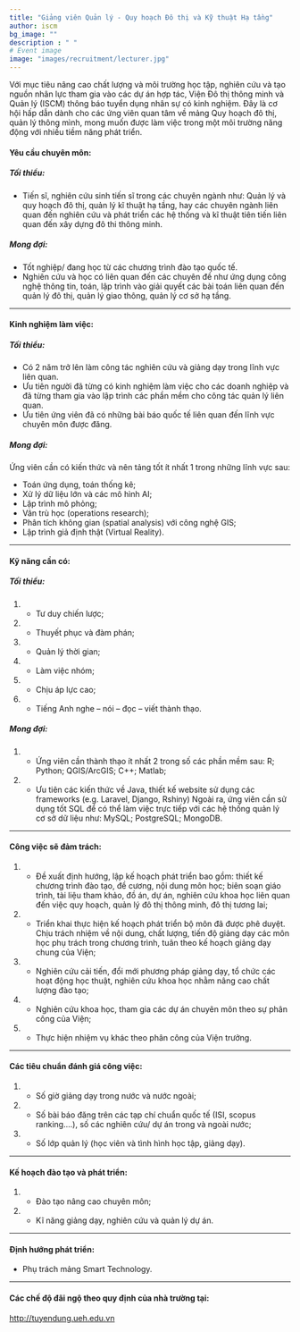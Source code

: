 ```yaml
---
title: "Giảng viên Quản lý - Quy hoạch Đô thị và Kỹ thuật Hạ tầng"
author: iscm
bg_image: ""
description : " "
# Event image
image: "images/recruitment/lecturer.jpg"
---
```


Với mục tiêu nâng cao chất lượng và môi trường học tập, nghiên cứu và tạo nguồn nhân lực tham gia vào các dự án hợp tác, Viện Đô thị thông minh và Quản lý (ISCM) thông báo tuyển dụng nhân sự có kinh nghiệm. Đây là cơ hội hấp dẫn dành cho các ứng viên quan tâm về mảng Quy hoạch đô thị, quản lý thông mình, mong muốn được làm việc trong một môi trường năng động với nhiều tiềm năng phát triển. 

#### Yêu cầu chuyên môn:
##### Tối thiểu:
- Tiến sĩ, nghiên cứu sinh tiến sĩ trong các chuyên ngành như: Quản lý và quy hoạch đô thị, quản lý kĩ thuật hạ tầng, hay các chuyên ngành liên quan đến nghiên cứu và phát triển các hệ thống và kĩ thuật tiên tiến liên quan đến xây dựng đô thi thông minh.
##### Mong đợi:
- Tốt nghiệp/ đang học từ các chương trình đào tạo quốc tế.
- Nghiên cứu và học có liên quan đến các chuyên đề như ứng dụng công nghệ thông tin, toán, lập trình vào giải quyết các bài toán liên quan đến quản lý đô thị, quản lý giao thông, quản lý cơ sở hạ tầng.
***

#### Kinh nghiệm làm việc:
##### Tối thiểu:
- Có 2 năm trở lên làm công tác nghiên cứu và giảng dạy trong lĩnh vực liên quan.
- Ưu tiên người đã từng có kinh nghiệm làm việc cho các doanh nghiệp và đã từng tham gia vào lập trình các phần mềm cho công tác quản lý liên quan.
- Ưu tiên ứng viên đã có những bài báo quốc tế liên quan đến lĩnh vực chuyên môn được đăng.
##### Mong đợi:
Ứng viên cần có kiến thức và nên tảng tốt ít nhất 1 trong những lĩnh vực sau:
- Toán ứng dụng, toán thống kê;
- Xử lý dữ liệu lớn và các mô hình AI;
- Lập trình mô phỏng;
- Vân trù học (operations research);
- Phân tích không gian (spatial analysis) với công nghệ GIS;
- Lập trình giả định thật (Virtual Reality).
***

#### Kỹ năng cần có:
##### Tối thiểu:
1. - Tư duy chiến lược;
2. - Thuyết phục và đàm phán;
3. - Quản lý thời gian;
4. - Làm việc nhóm;
5. - Chịu áp lực cao;
6. - Tiếng Anh nghe – nói – đọc – viết thành thạo.
##### Mong đợi:
1. - Ứng viên cần thành thạo ít nhất 2 trong số các phần mềm sau: R; Python; QGIS/ArcGIS; C++; Matlab;
2. - Ưu tiên các kiến thức về Java, thiết kế website sử dụng các frameworks (e.g. Laravel, Django, Rshiny) Ngoài ra, ứng viên cần sử dụng tốt SQL để có thể làm việc trực tiếp với các hệ thống quản lý cơ sở dữ liệu như: MySQL; PostgreSQL; MongoDB.
***

#### Công việc sẽ đảm trách:
1. - Đề xuất định hướng, lập kế hoạch phát triển bao gồm: thiết kế chương trình đào tạo, đề cương, nội dung môn học; biên soạn giáo trình, tài liệu tham khảo, đồ án, dự án, nghiên cứu khoa học liên quan đến việc quy hoạch, quản lý đô thị thông minh, đô thị tương lai; 
2. - Triển khai thực hiện kế hoạch phát triển bộ môn đã được phê duyệt. Chịu trách nhiệm về nội dung, chất lượng, tiến độ giảng dạy các môn học phụ trách trong chương trình, tuân theo kế hoạch giảng dạy chung của Viện;
3. - Nghiên cứu cải tiến, đổi mới phương pháp giảng dạy, tổ chức các hoạt động học thuật, nghiên cứu khoa học nhằm nâng cao chất lượng đào tạo;
4. - Nghiên cứu khoa học, tham gia các dự án chuyên môn theo sự phân công của Viện;
5. - Thực hiện nhiệm vụ khác theo phân công của Viện trưởng.
***

#### Các tiêu chuẩn đánh giá công việc:
1. - Số giờ giảng dạy trong nước và nước ngoài;
2. - Số bài báo đăng trên các tạp chí chuẩn quốc tế (ISI, scopus ranking....), số các nghiên cứu/ dự án trong và ngoài nước;
3. - Số lớp quản lý (học viên và tình hình học tập, giảng dạy).
***

#### Kế hoạch đào tạo và phát triển:
1. - Đào tạo nâng cao chuyên môn;
2. - Kĩ năng giảng dạy, nghiên cứu và quản lý dự án.
***

#### Định hướng phát triển:
- Phụ trách mảng Smart Technology.
***

#### Các chế độ đãi ngộ theo quy định của nhà trường tại:
http://tuyendung.ueh.edu.vn